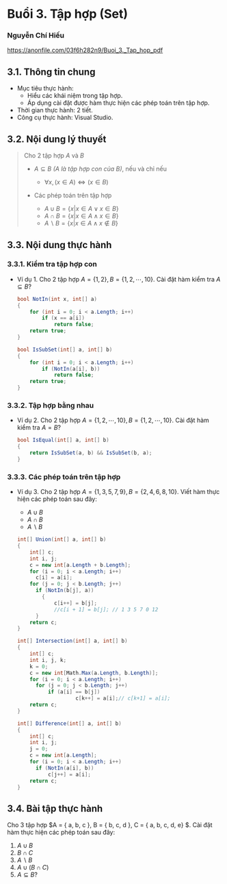 # **Buổi 3. Tập hợp (Set)** 

### Nguyễn Chí Hiếu

https://anonfile.com/03f6h282n9/Buoi_3._Tap_hop_pdf



## **3.1. Thông tin chung**

* Mục tiêu thực hành:
  * Hiểu các khái niệm trong tập hợp.
  * Áp dụng cài đặt được hàm thực hiện các phép toán trên tập hợp.
* Thời gian thực hành: 2 tiết.
* Công cụ thực hành: Visual Studio.

## **3.2. Nội dung lý thuyết**

> Cho 2 tập hợp $A$ và $B$
>
> * $A \subseteq B$ *($A$ là tập hợp con của $B$)*, nếu và chỉ nếu
>   * $\forall x, \left( x \in A \right) \Leftrightarrow \left( x \in B \right)$
>
> * Các phép toán trên tập hợp
>   * $A \cup B = \{ x | x \in A \vee x \in B \}$
>   * $A \cap B = \{ x | x \in A \wedge x \in B \}$
>   * $A \smallsetminus B = \{  x | x \in A \wedge x \notin B \}$

## **3.3. Nội dung thực hành**

### 3.3.1. Kiểm tra tập hợp con

* Ví dụ 1. Cho 2 tập hợp $A = \{ 1, 2 \}, B = \{ 1, 2, \cdots, 10 \}$. Cài đặt hàm kiểm tra $A \subseteq B$?

    ```c#
    bool NotIn(int x, int[] a)
    {
        for (int i = 0; i < a.Length; i++)
            if (x == a[i])
                return false;
        return true;
    }

    bool IsSubSet(int[] a, int[] b)
    {
        for (int i = 0; i < a.Length; i++)
            if (NotIn(a[i], b))
                return false;
        return true;
    }
    ```

### 3.3.2. Tập hợp bằng nhau

* Ví dụ 2. Cho 2 tập hợp $A = \{ 1, 2, \cdots, 10 \}, B = \{ 1, 2, \cdots, 10 \}$. Cài đặt hàm kiểm tra $A = B$?

  ```c#
  bool IsEqual(int[] a, int[] b)
  {
      return IsSubSet(a, b) && IsSubSet(b, a);
  }
  ```

### 3.3.3. Các phép toán trên tập hợp

* Ví dụ 3. Cho 2 tập hợp $A = \{ 1, 3, 5, 7, 9 \}, B = \{ 2, 4, 6, 8, 10 \}$. Viết hàm thực hiện các phép toán sau đây:
  * $A \cup B$
  * $A \cap B$
  * $A \smallsetminus B$

  ````c#
  int[] Union(int[] a, int[] b)
  {
      int[] c;
      int i, j;
      c = new int[a.Length + b.Length];
      for (i = 0; i < a.Length; i++)
      	c[i] = a[i];
      for (j = 0; j < b.Length; j++)
      	if (NotIn(b[j], a))
          {
              c[i++] = b[j];
              //c[i + 1] = b[j]; // 1 3 5 7 0 12
  		}
      return c;
  }
  ````

  ```c#
  int[] Intersection(int[] a, int[] b)
  {
      int[] c;
      int i, j, k;    
      k = 0;
      c = new int[Math.Max(a.Length, b.Length)];
      for (i = 0; i < a.Length; i++)
      	for (j = 0; j < b.Length; j++)
      		if (a[i] == b[j])
     				 c[k++] = a[i];// c[k+1] = a[i];
      return c;
  }
  ```

  ```c#
  int[] Difference(int[] a, int[] b)
  {
      int[] c;
      int i, j;
      j = 0;
      c = new int[a.Length];
      for (i = 0; i < a.Length; i++)
      	if (NotIn(a[i], b))
      		c[j++] = a[i];
      return c;
  }
  ```

## **3.4. Bài tập thực hành**

Cho 3 tập hợp $A = \{ a, b, c \}, B = \{ b, c, d \}, C = \{  a, b, c, d, e\} $. Cài đặt hàm thực hiện các phép toán sau đây:

1. $A \cup B$
2. $B \cap C$
3. $A \smallsetminus B$
4. $A \cup \left( B \cap C \right)$ 
5. $A \subseteq B$?